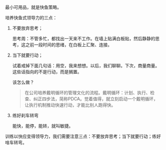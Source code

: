 最小可用品，就是快鱼策略。

培养快鱼式领导力的三点：

1. 不要放弃思考；

	思考周：不管多忙，都找出一天来不工作。在墙上贴满白板贴，然后静静的思考，这之前一段时间的思绪，在白板上汇聚、连接。

2. 当下就要行动；

	试着戒掉下面几句话：用空，我来想想。以后，我们聊聊。下次，商量商量。这些话指向的不是行动，而是搁置。
	
	该怎么做？
	> 在公司培养戴明循环的管理文化的流程。戴明循环：计划、执行、检查、纠正四步法，简称PDCA。觉着值得，就立刻启动一个戴明循环，让执行机制推动快速行动，才能比别人跑得快。

3. 练好刹车转弯

	能快，能停，能转，就叫敏捷。

训练以快应变得领导力，我们需要注意三点：不要放弃思考；当下就要行动；练好啥车转弯。

